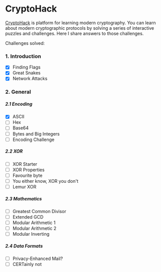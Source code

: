 # CryptoHack
[CryptoHack](https://cryptohack.org/) is platform for learning modern cryptography. You can learn about modern cryptographic protocols by solving a series of interactive puzzles and challenges.
Here I share answers to those challenges.

Challenges solved:
### 1. Introduction
- [x] Finding Flags
- [x] Great Snakes
- [x] Network Attacks
### 2. General
##### 2.1 Encoding
- [x] ASCII
- [ ] Hex
- [ ] Base64
- [ ] Bytes and Big Integers
- [ ] Encoding Challenge
##### 2.2 XOR
- [ ] XOR Starter
- [ ] XOR Properties
- [ ] Favourite byte
- [ ] You either know, XOR you don't
- [ ] Lemur XOR
##### 2.3 Mathematics
- [ ] Greatest Common Divisor
- [ ] Extended GCD
- [ ] Modular Arithmetic 1
- [ ] Modular Arithmetic 2
- [ ] Modular Inverting
##### 2.4 Data Formats
- [ ] Privacy-Enhanced Mail?
- [ ] CERTainly not
